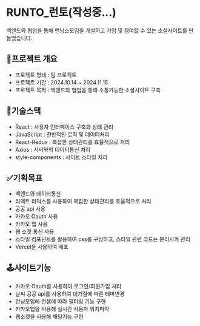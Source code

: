 # RUNTO_런토(작성중...)
백앤드와 협업을 통해 런닝소모임을 개설하고 가입 및 참여할 수 있는 소셜사이트를 만들었습니다.

## 🌟프로젝트 개요
- 프로젝트 형태 : 팀 프로젝트
- 프로젝트 기간 : 2024.10.14 ~ 2024.11.15
- 프로젝트 목적 : 백앤드와 협업을 통해 소통가능한 소셜사이트 구축

## 🔨기술스택
- React : 사용자 인터페이스 구축과 상태 관리
- JavaScript : 전반적인 로직 및 데이터처리
- React-Redux : 복잡한 상태관리를 효율적으로 처리
- Axios : 서버와의 데이터통신 처리
- style-components : 사이트 스타일 처리

## ✅기획목표
- 백앤드와 데이터통신
- 리액트 리덕스를 사용하여 복잡한 상태관리를 효율적으로 처리
- 공공 api 사용
- 카카오 Oauth 사용
- 카카오 맵 사용
- 웹 소켓 통신 사용
- 스타일 컴포넌트를 활용하여 css를 구상하고, 스타일 관련 코드는 분리시켜 관리
- Vercel을 사용하여 배포

## 🕹️사이트기능
- 카카오 Oauth를 사용하여 로그인/회원가입 처리
- 날씨 공공 api를 사용하여 대기질에 따른 테마변경
- 런닝모임에 컨셉에 따라 필터링 기능 구현
- 카카오맵을 사용해 실시간 사용자 위치파악
- 웹소켓을 사용해 채팅기능 구현
